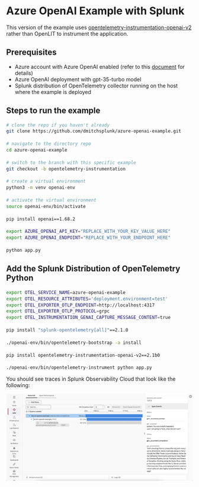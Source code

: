 # Azure OpenAI Example with Splunk

This version of the example uses [opentelemetry-instrumentation-openai-v2](https://pypi.org/project/opentelemetry-instrumentation-openai-v2/) 
rather than OpenLIT to instrument the application. 

## Prerequisites

* Azure account with Azure OpenAI enabled (refer to this [document](https://learn.microsoft.com/en-us/azure/ai-services/openai/how-to/create-resource?pivots=web-portal) for details)
* Azure OpenAI deployment with gpt-35-turbo model 
* Splunk distribution of OpenTelemetry collector running on the host where the example is deployed

## Steps to run the example

``` bash
# clone the repo if you haven't already
git clone https://github.com/dmitchsplunk/azure-openai-example.git

# navigate to the directory repo
cd azure-openai-example

# switch to the branch with this specific example
git checkout -b opentelemetry-instrumentation

# create a virtual environment 
python3 -m venv openai-env

# activate the virtual environment
source openai-env/bin/activate

pip install openai==1.68.2

export AZURE_OPENAI_API_KEY="REPLACE_WITH_YOUR_KEY_VALUE_HERE"
export AZURE_OPENAI_ENDPOINT="REPLACE_WITH_YOUR_ENDPOINT_HERE"

python app.py
```

## Add the Splunk Distribution of OpenTelemetry Python

``` bash
export OTEL_SERVICE_NAME=azure-openai-example
export OTEL_RESOURCE_ATTRIBUTES='deployment.environment=test'
export OTEL_EXPORTER_OTLP_ENDPOINT=http://localhost:4317
export OTEL_EXPORTER_OTLP_PROTOCOL=grpc
export OTEL_INSTRUMENTATION_GENAI_CAPTURE_MESSAGE_CONTENT=true

pip install "splunk-opentelemetry[all]"==2.1.0

./openai-env/bin/opentelemetry-bootstrap -a install  

pip install opentelemetry-instrumentation-openai-v2==2.1b0

./openai-env/bin/opentelemetry-instrument python app.py 
```


You should see traces in Splunk Observability Cloud that look like the following: 

![Example trace](./images/trace.png)